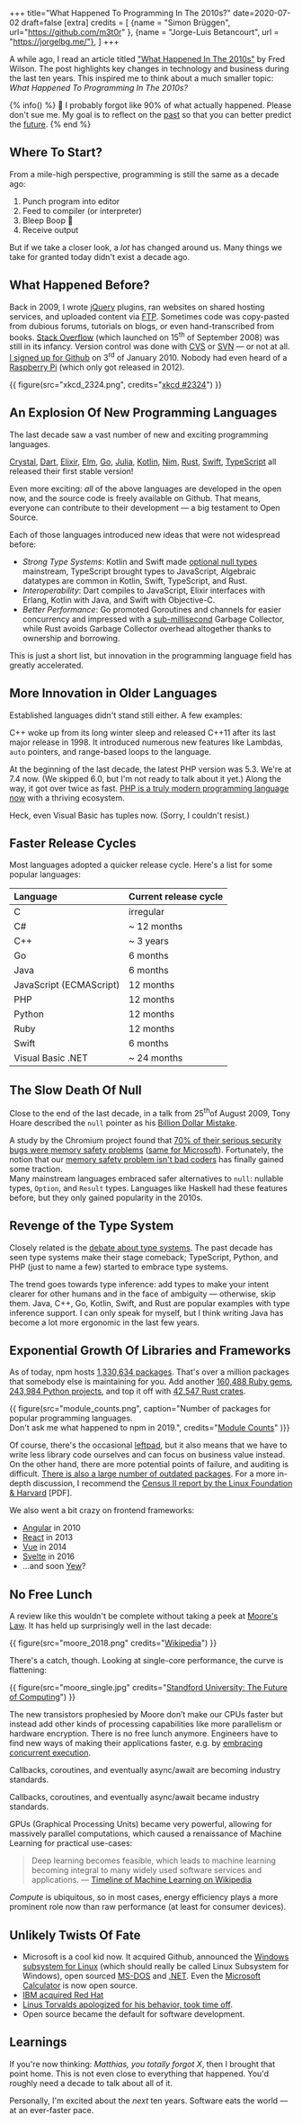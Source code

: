 +++
title="What Happened To Programming In The 2010s?"
date=2020-07-02
draft=false
[extra]
credits = [
  {name = "Simon Brüggen", url="https://github.com/m3t0r" },
  {name = "Jorge-Luis Betancourt", url = "https://jorgelbg.me/"},
]
+++

A while ago, I read an article titled ["What Happened In The
2010s"](https://avc.com/2019/12/what-happened-in-the-2010s/) by Fred Wilson. The
post highlights key changes in technology and business during the last ten
years. This inspired me to think about a much smaller topic: _What Happened To
Programming In The 2010s?_

{% info() %} 
🚓 I probably forgot like 90% of what actually happened. Please
don't sue me.
My goal is to reflect on the <u>past</u> so that you can better predict the <u>future</u>.
{% end %}

## Where To Start?

From a mile-high perspective, programming is still the same as a decade ago:

1. Punch program into editor
2. Feed to compiler (or interpreter)
3. Bleep Boop 🤖
4. Receive output

But if we take a closer look, a _lot_ has changed around us.
Many things we take for granted today didn't exist a decade ago.

## What Happened Before?

Back in 2009, I wrote [jQuery](https://jquery.com/) plugins, ran websites on
shared hosting services, and uploaded content via
[FTP](https://en.wikipedia.org/wiki/File_Transfer_Protocol). Sometimes code was
copy-pasted from dubious forums, tutorials on blogs, or even hand-transcribed
from books. [Stack Overflow](https://stackoverflow.com/) (which launched on
15<sup>th</sup> of September 2008) was still in its infancy. Version control
was done with [CVS](https://en.wikipedia.org/wiki/Concurrent_Versions_System) or
[SVN](https://en.wikipedia.org/wiki/Apache_Subversion) &mdash; or not at all.
[I signed up for Github](https://endler.dev/2018/github/) on 3<sup>rd</sup> of
January 2010. Nobody had even heard of a [Raspberry
Pi](https://en.wikipedia.org/wiki/Raspberry_Pi) (which only got released in
2012).

{{ figure(src="xkcd_2324.png", credits="<a href='https://xkcd.com/2324/'>xkcd #2324</a>") }}

## An Explosion Of New Programming Languages

The last decade saw a vast number of new and exciting programming
languages.

[Crystal], [Dart], [Elixir], [Elm], [Go], [Julia], [Kotlin], [Nim], [Rust], [Swift], [TypeScript]
all released their first stable version!

Even more exciting: _all_ of the above languages are developed in the open now, and the source code is
freely available on Github. That means, everyone can contribute to their development &mdash; a big testament to Open Source.

Each of those languages introduced new ideas that were not widespread before:

- _Strong Type Systems_: Kotlin and Swift made [optional null types]
  mainstream, TypeScript brought types to JavaScript, Algebraic datatypes are
  common in Kotlin, Swift, TypeScript, and Rust.
- _Interoperability_: Dart compiles to JavaScript, Elixir interfaces with
  Erlang, Kotlin with Java, and Swift with Objective-C.
- _Better Performance_: Go promoted Goroutines and channels for easier
  concurrency and impressed with a
  [sub-millisecond](https://blog.golang.org/ismmkeynote) Garbage Collector,
  while Rust avoids Garbage Collector overhead altogether thanks to ownership and borrowing.

This is just a short list, but innovation in the programming language field has
greatly accelerated.

[optional null types]: https://en.wikipedia.org/wiki/Nullable_type

## More Innovation in Older Languages

Established languages didn't stand still either. A few examples:

C++ woke up from its long winter sleep and released C++11 after its last major
release in 1998. It introduced numerous new features like Lambdas, `auto`
pointers, and range-based loops to the language.

At the beginning of the last decade, the latest PHP version was 5.3. We're at
7.4 now. (We skipped 6.0, but I'm not ready to talk about it yet.) Along the
way, it got over twice as fast.  [PHP is a truly modern programming language
now](https://stephencoakley.com/2020/06/10/dumb-reasons-to-hate-php) with a
thriving ecosystem.

Heck, even Visual Basic has tuples now. (Sorry, I couldn't resist.)

## Faster Release Cycles

Most languages adopted a quicker release cycle. Here's a list for some popular languages:

| Language                | Current release cycle |
| :---------------------- | :-------------------- |
| C                       | irregular             |
| C#                      | ~ 12 months           |
| C++                     | ~ 3 years             |
| Go                      | 6 months              |
| Java                    | 6 months              |
| JavaScript (ECMAScript) | 12 months             |
| PHP                     | 12 months             |
| Python                  | 12 months             |
| Ruby                    | 12 months             |
| Swift                   | 6 months              |
| Visual Basic .NET       | ~ 24 months           |

## The Slow Death Of Null

Close to the end of the last decade, in a talk from 25<sup>th</sup>of August 2009,
Tony Hoare described the `null` pointer as his [Billion Dollar
Mistake](https://www.infoq.com/presentations/Null-References-The-Billion-Dollar-Mistake-Tony-Hoare/).

A study by the Chromium project found that [70% of their serious security bugs were memory safety problems](https://www.chromium.org/Home/chromium-security/memory-safety) ([same for Microsoft](https://www.zdnet.com/article/microsoft-70-percent-of-all-security-bugs-are-memory-safety-issues/)). Fortunately, the notion that our [memory safety problem isn't bad coders](https://medium.com/@sgrif/no-the-problem-isnt-bad-coders-ed4347810270)
has finally gained some traction.  
Many mainstream languages embraced safer alternatives to `null`: nullable
types, `Option`, and `Result` types. Languages like Haskell had these features
before, but they only gained popularity in the 2010s.

## Revenge of the Type System

Closely related is the [debate about type
systems](https://www.johndcook.com/blog/2010/06/09/dynamic-typing-and-risk-homeostasis/).
The past decade has seen type systems make their stage comeback; TypeScript,
Python, and PHP (just to name a few) started to embrace type systems.

The trend goes towards type inference: add types to make your intent clearer for
other humans and in the face of ambiguity &mdash; otherwise, skip them. Java,
C++, Go, Kotlin, Swift, and Rust are popular examples with type inference support. I
can only speak for myself, but I think writing Java has become a lot more
ergonomic in the last few years.

## Exponential Growth Of Libraries and Frameworks

As of today, npm hosts [1,330,634 packages](https://www.npmjs.com/). That's over a million
packages that somebody else is maintaining for you. Add another [160,488 Ruby
gems](https://rubygems.org/stats), [243,984 Python projects](https://pypi.org/),
and top it off with [42,547  Rust crates](https://crates.io/).

{{ figure(src="module_counts.png", caption="Number of packages for popular programming languages.<br /> Don't ask me what happened to npm in 2019.", credits="<a href='http://www.modulecounts.com/'>Module Counts</a>" )}}

Of course, there's the occasional
[leftpad](https://www.davidhaney.io/npm-left-pad-have-we-forgotten-how-to-program/),
but it also means that we have to write less library code ourselves and can
focus on business value instead. On the other hand, there are more potential
points of failure, and auditing is difficult. [There is also a large number of outdated
packages](https://sambleckley.com/writing/npm.html). For a more in-depth discussion, I recommend the [Census II report by
the Linux Foundation & Harvard](https://www.coreinfrastructure.org/wp-content/uploads/sites/6/2020/02/census_ii_vulnerabilities_in_the_core.pdf) [PDF].

We also went a bit crazy on frontend frameworks:

- [Angular](https://angularjs.org/) in 2010
- [React](https://reactjs.org/) in 2013
- [Vue](https://vuejs.org/) in 2014
- [Svelte](https://svelte.dev/) in 2016
- ...and soon [Yew](https://github.com/yewstack/yew/)?

## No Free Lunch

A review like this wouldn't be complete without taking a peek at [Moore's Law](https://en.wikipedia.org/wiki/Moore's_law).
It has held up surprisingly well in the last decade:

{{ figure(src="moore_2018.png" credits="<a href='https://en.wikipedia.org/wiki/Moore%27s_law'>Wikipedia</a>") }}

There's a catch, though.
Looking at single-core performance, the curve is flattening:

{{ figure(src="moore_single.jpg" credits="<a href='https://web.stanford.edu/~hennessy/Future%20of%20Computing.pdf'>Standford University: The Future of Computing</a>") }}

The new transistors prophesied by Moore don’t make our CPUs faster but instead
add other kinds of processing capabilities like more parallelism or hardware
encryption. 
There is no free lunch anymore. Engineers have to find new ways of making their
applications faster, e.g. by [embracing concurrent
execution](https://en.wikipedia.org/wiki/Concurrent_computing).

Callbacks, coroutines, and eventually async/await are becoming industry
standards.

Callbacks, coroutines, and eventually async/await became industry standards.

GPUs (Graphical Processing Units) became very powerful, allowing for massively
parallel computations, which caused a renaissance of Machine Learning for practical use-cases:

> Deep learning becomes feasible, which leads to machine learning becoming
> integral to many widely used software services and applications.
> &mdash; [Timeline of Machine Learning on Wikipedia](https://en.wikipedia.org/wiki/Timeline_of_machine_learning)

_Compute_ is ubiquitous, so in most cases, energy efficiency plays a more prominent role now than raw performance (at least for consumer devices).

## Unlikely Twists Of Fate

- Microsoft is a cool kid now. It acquired Github, announced the [Windows subsystem for Linux](https://en.wikipedia.org/wiki/Windows_Subsystem_for_Linux) (which should really be called Linux Subsystem for Windows), open sourced
  [MS-DOS](https://github.com/Microsoft/MS-DOS) and [.NET](http://news.microsoft.com/2014/11/12/microsoft-takes-net-open-source-and-cross-platform-adds-new-development-capabilities-with-visual-studio-2015-net-2015-and-visual-studio-online/).
  Even the [Microsoft Calculator](https://github.com/Microsoft/calculator) is now open source.
- [IBM acquired Red Hat](https://www.redhat.com/en/blog/red-hat-ibm-creating-leading-hybrid-cloud-provider)
- [Linus Torvalds apologized for his behavior, took time off](https://lore.kernel.org/lkml/CA+55aFy+Hv9O5citAawS+mVZO+ywCKd9NQ2wxUmGsz9ZJzqgJQ@mail.gmail.com/).
- Open source became the default for software development.

## Learnings

If you're now thinking: _Matthias, you totally forgot X_, then I brought
that point home. This is not even close to everything that happened.  You'd
roughly need a decade to talk about all of it.

Personally, I'm excited about the *next* ten years.
Software eats the world &mdash; at an ever-faster pace.

[crystal]: https://crystal-lang.org/
[dart]: https://dart.dev/
[elixir]: https://elixir-lang.org/
[elm]: https://elm-lang.org/
[go]: https://golang.org/
[julia]: https://julialang.org/
[kotlin]: https://kotlinlang.org/
[nim]: https://nim-lang.org/
[rust]: https://www.rust-lang.org/
[swift]: https://swift.org/
[typescript]: https://www.typescriptlang.org/
